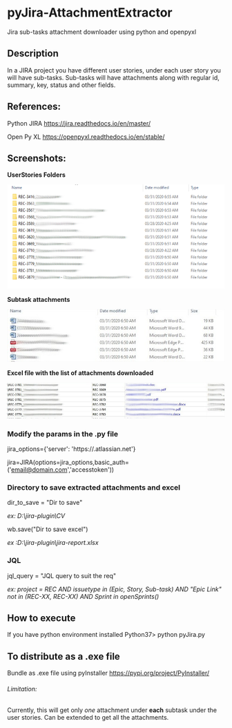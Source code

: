 # pyJira-AttachmentExtractor
Jira sub-tasks attachment downloader using python and openpyxl

## Description
In a JIRA project you have different user stories, under each user story you will have sub-tasks.
Sub-tasks will have attachments along with regular id, summary, key, status and other fields.

## References:
Python JIRA 
https://jira.readthedocs.io/en/master/

Open Py XL
https://openpyxl.readthedocs.io/en/stable/

## Screenshots:
__UserStories Folders__

![User Stories Folders](/images/stories.png)

__Subtask attachments__

![Subtask attachment](/images/subtasks_attc.jpg)


__Excel file with the list of attachments downloaded__

![Excel file with the list of attachments downloaded](/images/excel.jpg)


### Modify the params in the .py file
jira_options={'server': 'https://<company>.atlassian.net'}

jira=JIRA(options=jira_options,basic_auth=('email@domain.com','accesstoken'))

### Directory to save extracted attachments and excel
dir_to_save = "Dir to save" 

_ex: D:\\jira-plugin\\CV_

wb.save("Dir to save excel") 

_ex :D:\\jira-plugin\\jira-report.xlsx_

### JQL
jql_query = "JQL query to suit the req" 

_ex: project = REC AND issuetype in (Epic, Story, Sub-task) AND "Epic Link" not in (REC-XX, REC-XX) AND Sprint in openSprints()_


## How to execute
If you have python environment installed
Python37> python pyJira.py

## To distribute as a .exe file
Bundle as .exe file using pyInstaller
https://pypi.org/project/PyInstaller/ 

###### Limitation:
Currently, this will get only *one* attachment under **each** subtask under the user stories.
Can be extended to get all the attachments.
